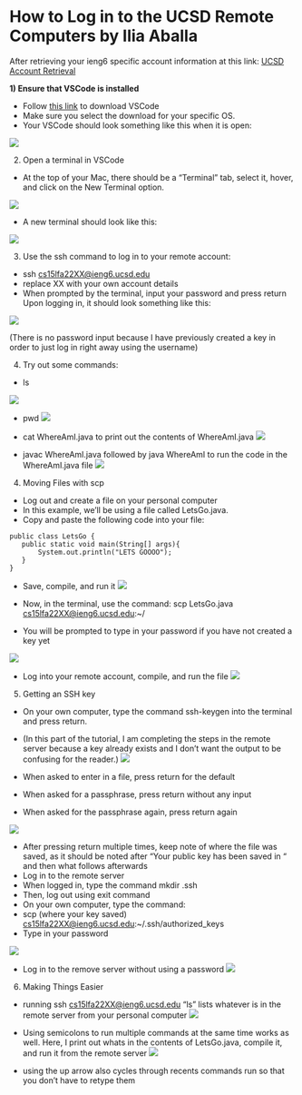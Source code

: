 # How to Log in to the UCSD Remote Computers by Ilia Aballa

After retrieving your ieng6 specific account information at this link: [UCSD Account Retrieval](https://sdacs.ucsd.edu/~icc/index.php)

**1) Ensure that VSCode is installed**
- Follow [this link](https://code.visualstudio.com/download) to download VSCode
- Make sure you select the download for your specific OS.
- Your VSCode should look something like this when it is open:

![](https://user-images.githubusercontent.com/114435397/195970219-ba041bc3-de8d-46e9-a9de-6f17203dd9ad.png)

2) Open a terminal in VSCode
- At the top of your Mac, there should be a “Terminal” tab, select it, hover, and click on the New Terminal option. 

![](https://user-images.githubusercontent.com/114435397/195970225-06af6186-8582-424d-9dd0-f81ce894966d.png)

- A new terminal should look like this:

![](https://user-images.githubusercontent.com/114435397/195970235-21f834fe-5b70-4ead-a5e0-461bf6ee6109.png)


3) Use the ssh command to log in to your remote account:
- ssh cs15lfa22XX@ieng6.ucsd.edu 
- replace XX with your own account details
- When prompted by the terminal, input your password and press return
Upon logging in, it should look something like this:

![](https://user-images.githubusercontent.com/114435397/195970243-6e5d29e0-3f52-42ca-8ed7-92da137a0171.png)

(There is no password input because I have previously created a key in order to just log in right away using the username)

4) Try out some commands:
- ls

![](https://user-images.githubusercontent.com/114435397/195970253-4d74a697-6604-4626-9915-d11a8460b426.png)

- pwd
![](https://user-images.githubusercontent.com/114435397/195970262-5184ff05-9245-4770-ac9f-dc96112263f2.png)

- cat WhereAmI.java to print out the contents of WhereAmI.java
![](https://user-images.githubusercontent.com/114435397/195970267-b55efcb2-2a79-496a-8e1d-a36138b1495b.png)

- javac WhereAmI.java followed by java WhereAmI to run the code in the WhereAmI.java file
![](https://user-images.githubusercontent.com/114435397/195970267-b55efcb2-2a79-496a-8e1d-a36138b1495b.png)

4) Moving Files with scp
- Log out and create a file on your personal computer
- In this example, we’ll be using a file called LetsGo.java.
- Copy and paste the following code into your file:
```
public class LetsGo {
   public static void main(String[] args){
       System.out.println("LETS GOOOO");
   }
}
```

- Save, compile, and run it
![](https://user-images.githubusercontent.com/114435397/195970305-fcfb27a0-f5c7-4615-b76e-a1521cdd4833.png)

- Now, in the terminal, use the command: scp LetsGo.java cs15lfa22XX@ieng6.ucsd.edu:~/
- You will be prompted to type in your password if you have not created a key yet

![](https://user-images.githubusercontent.com/114435397/195970311-b497bd31-30d7-4481-9483-1ba544dacf0f.png)

- Log into your remote account, compile, and run the file
![](https://user-images.githubusercontent.com/114435397/195970314-8f3206c7-8c24-4103-9cb9-1bb79762d5df.png)

5) Getting an SSH key
- On your own computer, type the command ssh-keygen into the terminal and press return.
- (In this part of the tutorial, I am completing the steps in the remote server because a key already exists and I don’t want the output to be confusing for the reader.)
![](https://user-images.githubusercontent.com/114435397/195970321-f11520bc-b528-479d-b790-f0f320e39df3.png)

- When asked to enter in a file, press return for the default
- When asked for a passphrase, press return without any input
- When asked for the passphrase again, press return again

![](https://user-images.githubusercontent.com/114435397/195970330-6079f05f-ef19-4eed-9417-82d1537b407f.png)

- After pressing return multiple times, keep note of where the file was saved, as it should be noted after “Your public key has been saved in “ and then what follows afterwards
- Log in to the remote server
- When logged in, type the command mkdir .ssh
- Then, log out using exit command
- On your own computer, type the command:
- scp (where your key saved) cs15lfa22XX@ieng6.ucsd.edu:~/.ssh/authorized_keys
- Type in your password

![](https://user-images.githubusercontent.com/114435397/195970879-294060a5-21c8-450d-a81a-e4b83492a23a.png)

- Log in to the remove server without using a password
![](https://user-images.githubusercontent.com/114435397/195970883-5ef55b29-f995-4a42-86f0-0f01e3e8f08c.png)

6) Making Things Easier
- running ssh cs15lfa22XX@ieng6.ucsd.edu “ls” lists whatever is in the remote server from your personal computer
![](https://user-images.githubusercontent.com/114435397/195970893-ff4e98e7-f68e-4075-867e-d7d9d5eea09e.png)

- Using semicolons to run multiple commands at the same time works as well. Here, I print out whats in the contents of LetsGo.java, compile it, and run it from the remote server
![](https://user-images.githubusercontent.com/114435397/195970902-faa881d6-fee7-4d5c-bbeb-d1920c9de2b4.png)

- using the up arrow also cycles through recents commands run so that you don’t have to retype them







